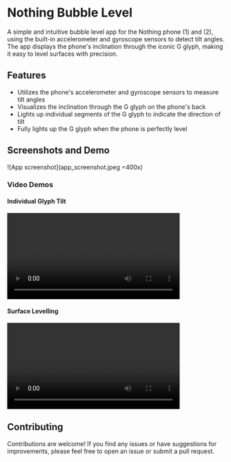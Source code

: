 # Nothing Bubble Level

A simple and intuitive bubble level app for the Nothing phone (1) and (2), using the built-in accelerometer and gyroscope sensors to detect tilt angles. The app displays the phone's inclination through the iconic G glyph, making it easy to level surfaces with precision.

## Features

- Utilizes the phone's accelerometer and gyroscope sensors to measure tilt angles
- Visualizes the inclination through the G glyph on the phone's back
- Lights up individual segments of the G glyph to indicate the direction of tilt
- Fully lights up the G glyph when the phone is perfectly level

## Screenshots and Demo

![App screenshot](app_screenshot.jpeg =400x)

### Video Demos

#### Individual Glyph Tilt

<video controls width="400">
<source src="https://github.com/gawdam/nothingGyro/raw/main/individual_glyph_video.mp4" type="video/mp4">
</video>

#### Surface Levelling

<video controls width="400">
<source src="https://github.com/gawdam/nothingGyro/raw/main/surface_levelling.mp4" type="video/mp4">
</video>

## Contributing
Contributions are welcome! If you find any issues or have suggestions for improvements, please feel free to open an issue or submit a pull request.

